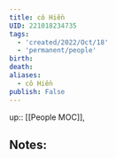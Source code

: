 ```yaml
---
title: cô Hiền
UID: 221018234735
tags:
  - 'created/2022/Oct/18'
  - 'permanent/people'
birth:
death:
aliases:
  - cô Hiền
publish: False
---
```

up:: [[People MOC]],

## Notes:

